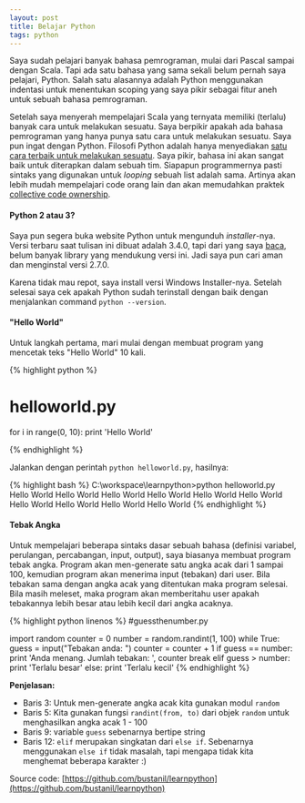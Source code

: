 ```yaml
---
layout: post
title: Belajar Python
tags: python
---
```


Saya sudah pelajari banyak bahasa pemrograman, mulai dari Pascal sampai dengan Scala. Tapi ada satu bahasa yang sama sekali belum pernah saya pelajari, Python. Salah satu alasannya adalah Python menggunakan indentasi untuk menentukan scoping yang saya pikir sebagai fitur aneh untuk sebuah bahasa pemrograman.

Setelah saya menyerah mempelajari Scala yang ternyata memiliki (terlalu) banyak cara untuk melakukan sesuatu. Saya berpikir apakah ada bahasa pemrograman yang hanya punya satu cara untuk melakukan sesuatu. Saya pun ingat dengan Python. Filosofi Python adalah hanya menyediakan [satu cara terbaik untuk melakukan sesuatu](http://en.wikipedia.org/wiki/The_Zen_of_Python#Programming_philosophy). Saya pikir, bahasa ini akan sangat baik untuk diterapkan dalam sebuah tim. Siapapun programmernya pasti sintaks yang digunakan untuk _looping_ sebuah list adalah sama. Artinya akan lebih mudah mempelajari code orang lain dan akan memudahkan praktek [collective code ownership](http://www.extremeprogramming.org/rules/collective.html).

#### Python 2 atau 3?

Saya pun segera buka website Python untuk mengunduh _installer_-nya. Versi terbaru saat tulisan ini dibuat adalah 3.4.0, tapi dari yang saya [baca](https://wiki.python.org/moin/Python2orPython3/), belum banyak library yang mendukung versi ini. Jadi saya pun cari aman dan menginstal versi 2.7.0.

Karena tidak mau repot, saya install versi Windows Installer-nya. Setelah selesai saya cek apakah Python sudah terinstall dengan baik dengan menjalankan command `python --version`.

#### "Hello World"

Untuk langkah pertama, mari mulai dengan membuat program yang mencetak teks "Hello World" 10 kali.


{% highlight python %}
# helloworld.py

for i in range(0, 10):
	print 'Hello World'

{% endhighlight %}

Jalankan dengan perintah `python helloworld.py`, hasilnya:

{% highlight bash %}
C:\workspace\learnpython>python helloworld.py
Hello World
Hello World
Hello World
Hello World
Hello World
Hello World
Hello World
Hello World
Hello World
Hello World
{% endhighlight %}

#### Tebak Angka

Untuk mempelajari beberapa sintaks dasar sebuah bahasa (definisi variabel, perulangan, percabangan, input, output), saya biasanya membuat program tebak angka. Program akan men-generate satu angka acak dari 1 sampai 100, kemudian program akan menerima input (tebakan) dari user. Bila tebakan sama dengan angka acak yang ditentukan maka program selesai. Bila masih meleset, maka program akan memberitahu user apakah tebakannya lebih besar atau lebih kecil dari angka acaknya.

{% highlight python linenos %}
#guessthenumber.py

import random
counter = 0
number = random.randint(1, 100)
while True:
	guess = input("Tebakan anda: ")
	counter = counter + 1
	if guess == number:
		print 'Anda menang. Jumlah tebakan: ', counter
		break
	elif guess > number:
		print 'Terlalu besar'
	else:
		print 'Terlalu kecil'
{% endhighlight %}

**Penjelasan:**

- Baris 3: Untuk men-generate angka acak kita gunakan modul `random`
- Baris 5: Kita gunakan fungsi `randint(from, to)` dari objek `random` untuk menghasilkan angka acak 1 - 100
- Baris 9: variable `guess` sebenarnya bertipe string
- Baris 12: `elif` merupakan singkatan dari `else if`. Sebenarnya menggunakan `else if` tidak masalah, tapi mengapa tidak kita menghemat beberapa karakter :)

Source code: [https://github.com/bustanil/learnpython](https://github.com/bustanil/learnpython)